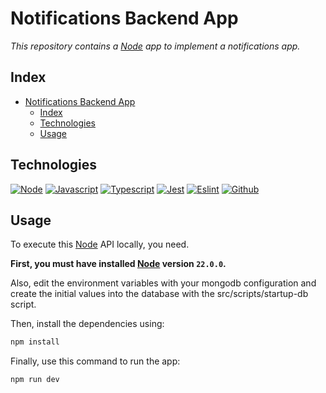 # Notifications Backend App

_This repository contains a [Node](https://nodejs.org) app to implement a notifications app._

## Index

- [Notifications Backend App](#notifications-backend-app)
  - [Index](#index)
  - [Technologies](#technologies)
  - [Usage](#usage)

## Technologies

[![Node](https://img.shields.io/badge/Node.js-43853D?logo=node.js&logoColor=white)](https://nodejs.org)
[![Javascript](https://img.shields.io/badge/JavaScript-F7DF1E?logo=javascript&logoColor=black)](https://www.javascript.com)
[![Typescript](https://img.shields.io/badge/TypeScript-3178C6?logo=TypeScript&logoColor=white)](https://www.typescriptlang.org)
[![Jest](https://img.shields.io/badge/-jest-%23C21325?logo=jest&logoColor=white)](https://jestjs.io)
[![Eslint](https://img.shields.io/badge/ESLint-4B3263?logo=eslint&logoColor=white)](https://eslint.org)
[![Github](https://img.shields.io/badge/github-%23121011.svg?logo=github&logoColor=white)](https://github.com)

## Usage

To execute this [Node](https://nodejs.org) API locally, you need.

**First, you must have installed [Node](https://nodejs.org/es/) version `22.0.0`.**

Also, edit the environment variables with your mongodb configuration and create the initial values into the database with the src/scripts/startup-db script.

Then, install the dependencies using:

```bash
npm install
```

Finally, use this command to run the app:

```bash
npm run dev
```
